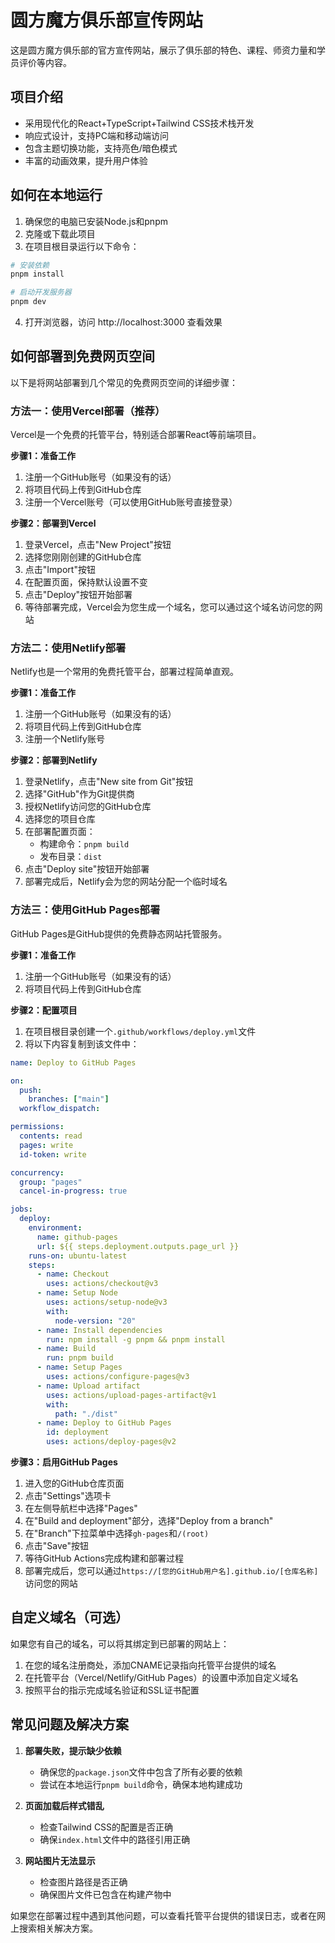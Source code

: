# 圆方魔方俱乐部宣传网站

这是圆方魔方俱乐部的官方宣传网站，展示了俱乐部的特色、课程、师资力量和学员评价等内容。

## 项目介绍

- 采用现代化的React+TypeScript+Tailwind CSS技术栈开发
- 响应式设计，支持PC端和移动端访问
- 包含主题切换功能，支持亮色/暗色模式
- 丰富的动画效果，提升用户体验

## 如何在本地运行

1. 确保您的电脑已安装Node.js和pnpm
2. 克隆或下载此项目
3. 在项目根目录运行以下命令：

```bash
# 安装依赖
pnpm install

# 启动开发服务器
pnpm dev
```

4. 打开浏览器，访问 http://localhost:3000 查看效果

## 如何部署到免费网页空间

以下是将网站部署到几个常见的免费网页空间的详细步骤：

### 方法一：使用Vercel部署（推荐）

Vercel是一个免费的托管平台，特别适合部署React等前端项目。

**步骤1：准备工作**
1. 注册一个GitHub账号（如果没有的话）
2. 将项目代码上传到GitHub仓库
3. 注册一个Vercel账号（可以使用GitHub账号直接登录）

**步骤2：部署到Vercel**
1. 登录Vercel，点击"New Project"按钮
2. 选择您刚刚创建的GitHub仓库
3. 点击"Import"按钮
4. 在配置页面，保持默认设置不变
5. 点击"Deploy"按钮开始部署
6. 等待部署完成，Vercel会为您生成一个域名，您可以通过这个域名访问您的网站

### 方法二：使用Netlify部署

Netlify也是一个常用的免费托管平台，部署过程简单直观。

**步骤1：准备工作**
1. 注册一个GitHub账号（如果没有的话）
2. 将项目代码上传到GitHub仓库
3. 注册一个Netlify账号

**步骤2：部署到Netlify**
1. 登录Netlify，点击"New site from Git"按钮
2. 选择"GitHub"作为Git提供商
3. 授权Netlify访问您的GitHub仓库
4. 选择您的项目仓库
5. 在部署配置页面：
   - 构建命令：`pnpm build`
   - 发布目录：`dist`
6. 点击"Deploy site"按钮开始部署
7. 部署完成后，Netlify会为您的网站分配一个临时域名

### 方法三：使用GitHub Pages部署

GitHub Pages是GitHub提供的免费静态网站托管服务。

**步骤1：准备工作**
1. 注册一个GitHub账号（如果没有的话）
2. 将项目代码上传到GitHub仓库

**步骤2：配置项目**
1. 在项目根目录创建一个`.github/workflows/deploy.yml`文件
2. 将以下内容复制到该文件中：

```yaml
name: Deploy to GitHub Pages

on:
  push:
    branches: ["main"]
  workflow_dispatch:

permissions:
  contents: read
  pages: write
  id-token: write

concurrency:
  group: "pages"
  cancel-in-progress: true

jobs:
  deploy:
    environment:
      name: github-pages
      url: ${{ steps.deployment.outputs.page_url }}
    runs-on: ubuntu-latest
    steps:
      - name: Checkout
        uses: actions/checkout@v3
      - name: Setup Node
        uses: actions/setup-node@v3
        with:
          node-version: "20"
      - name: Install dependencies
        run: npm install -g pnpm && pnpm install
      - name: Build
        run: pnpm build
      - name: Setup Pages
        uses: actions/configure-pages@v3
      - name: Upload artifact
        uses: actions/upload-pages-artifact@v1
        with:
          path: "./dist"
      - name: Deploy to GitHub Pages
        id: deployment
        uses: actions/deploy-pages@v2
```

**步骤3：启用GitHub Pages**
1. 进入您的GitHub仓库页面
2. 点击"Settings"选项卡
3. 在左侧导航栏中选择"Pages"
4. 在"Build and deployment"部分，选择"Deploy from a branch"
5. 在"Branch"下拉菜单中选择`gh-pages`和`/(root)`
6. 点击"Save"按钮
7. 等待GitHub Actions完成构建和部署过程
8. 部署完成后，您可以通过`https://[您的GitHub用户名].github.io/[仓库名称]`访问您的网站

## 自定义域名（可选）

如果您有自己的域名，可以将其绑定到已部署的网站上：

1. 在您的域名注册商处，添加CNAME记录指向托管平台提供的域名
2. 在托管平台（Vercel/Netlify/GitHub Pages）的设置中添加自定义域名
3. 按照平台的指示完成域名验证和SSL证书配置

## 常见问题及解决方案

1. **部署失败，提示缺少依赖**
   - 确保您的`package.json`文件中包含了所有必要的依赖
   - 尝试在本地运行`pnpm build`命令，确保本地构建成功

2. **页面加载后样式错乱**
   - 检查Tailwind CSS的配置是否正确
   - 确保`index.html`文件中的路径引用正确

3. **网站图片无法显示**
   - 检查图片路径是否正确
   - 确保图片文件已包含在构建产物中

如果您在部署过程中遇到其他问题，可以查看托管平台提供的错误日志，或者在网上搜索相关解决方案。